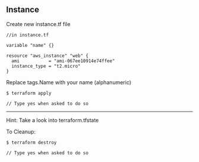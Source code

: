 ## Instance

Create new instance.tf file


```
//in instance.tf

variable "name" {}

resource "aws_instance" "web" {
  ami           = "ami-067ee10914e74ffee"
  instance_type = "t2.micro"
}
```

Replace tags.Name with your name (alphanumeric)

```
$ terraform apply

// Type yes when asked to do so
```

---

Hint: Take a look into terraform.tfstate

To Cleanup:

```
$ terraform destroy

// Type yes when asked to do so
```